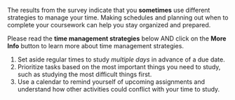 The results from the survey indicate that you **sometimes** use different strategies to manage your time. Making schedules and planning out when to complete your coursework can help you stay organized and prepared.   

Please read the **time management strategies** below AND click on the **More Info** button to learn more about time management strategies. 

1.	Set aside regular times to study *multiple days* in advance of a due date.
2.	Prioritize tasks based on the most important things you need to study, such as studying the most difficult things first. 
3.	Use a calendar to remind yourself of upcoming assignments and understand how other activities could conflict with your time to study.

